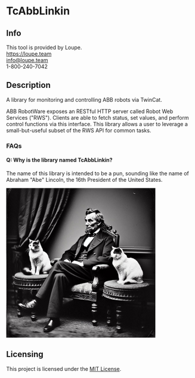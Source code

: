 # TcAbbLinkin

## Info
This tool is provided by Loupe.  
https://loupe.team  
info@loupe.team  
1-800-240-7042

## Description
A library for monitoring and controlling ABB robots via TwinCat.

ABB RobotWare exposes an RESTful HTTP server called Robot Web Services ("RWS"). Clients
are able to fetch status, set values, and perform control functions via this interface. This library
allows a user to leverage a small-but-useful subset of the RWS API for common tasks.

### FAQs

#### Q: Why is the library named TcAbbLinkin?

The name of this library is intended to be a pun, sounding like the name of Abraham "Abe" Lincoln, the 16th President of the United States.

<img src="./img/AbeLincolnWithTwinCats.jpg" alt="Abe Lincoln with twin cats, generated with Microsoft Copilot Image Creator" width="400" height="400">

## Licensing
This project is licensed under the [MIT License](LICENSE).